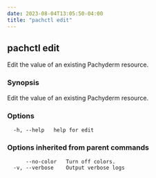 ```yaml
---
date: 2023-08-04T13:05:50-04:00
title: "pachctl edit"
---
```


## pachctl edit

Edit the value of an existing Pachyderm resource.

### Synopsis

Edit the value of an existing Pachyderm resource.

### Options

```
  -h, --help   help for edit
```

### Options inherited from parent commands

```
      --no-color   Turn off colors.
  -v, --verbose    Output verbose logs
```

